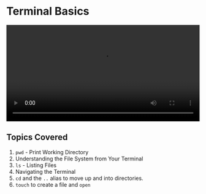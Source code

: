 

# Terminal Basics

<video controls width="100%">
  <source src="//flatiron-videos.s3.amazonaws.com/ironboard/command-line-basics.mp4" type="video/mp4" >
    Your browser does not support the video tag. We recommend using Chrome
</video>

## Topics Covered

1. `pwd` - Print Working Directory
2. Understanding the File System from Your Terminal
2. `ls` - Listing Files
3. Navigating the Terminal
3. `cd` and the `..` alias to move up and into directories.
4. `touch` to create a file and `open`

